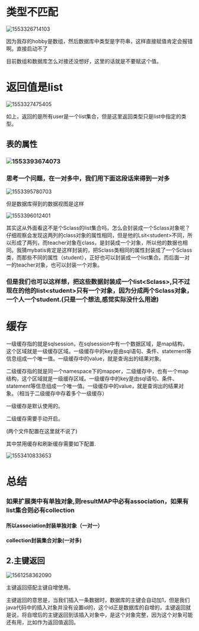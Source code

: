 # 类型不匹配

![1553326714103](C:\Users\12714\AppData\Roaming\Typora\typora-user-images\1553326714103.png)

因为我存的hobby是数组，然后数据库中类型是字符串，这样直接赋值肯定会报错啊。直接启动不了

目前数组和数据库怎么对接还没想好，这里的话就是不要赋这个值。

# 返回值是list

![1553327475405](C:\Users\12714\AppData\Roaming\Typora\typora-user-images\1553327475405.png)

如上，返回的是所有user是一个list集合，但是这里返回类型只是list中指定的类型。

## 表的属性

### ![1553393674073](C:\Users\12714\AppData\Roaming\Typora\typora-user-images\1553393674073.png)

### 思考一个问题，在一对多中，我们用下面这段话来得到一对多

![1553395780703](C:\Users\12714\AppData\Roaming\Typora\typora-user-images\1553395780703.png)

但是数据库得到的数据视图是这样

![1553396012401](C:\Users\12714\AppData\Roaming\Typora\typora-user-images\1553396012401.png)

其实这从外面看这不是个Sclass的list集合吗，怎么会封装成一个Sclass对象呢？仔细观察会发现这两列的class对象的属性相同，但是他的Lsit\<student>不同，所以形成了两列，而teacher对象在class，是封装成一个对象，所以他的数据也相同。我猜mybatis肯定是这样封装的，把Sclass类相同的属性封装成了一个Sclass类，而那些不同的属性（student），正好也可以封装成一个list集合。而后面一对一的teacher对象，也可以封装一个对象。

### 但是我们也可以这样想，把这些数据封装成一个list\<Sclass>,只不过现在的他的list\<student>只有一个对象，因为分成两个Sclass对象，一个人一个student.(只是一个想法,感觉实际没什么用途)

# 缓存

一级缓存指的就是sqlsession，在sqlsession中有一个数据区域，是map结构，这个区域就是一级缓存区域。一级缓存中的key是由sql语句、条件、statement等信息组成一个唯一值。一级缓存中的value，就是查询出的结果对象。

二级缓存指的就是同一个namespace下的mapper，二级缓存中，也有一个map结构，这个区域就是一级缓存区域。一级缓存中的key是由sql语句、条件、statement等信息组成一个唯一值。一级缓存中的value，就是查询出的结果对象。（相当于二级缓存中存着多个一级缓存）

一级缓存是默认使用的。

二级缓存需要手动开启。

(两个文件配置在这里就不说了)

其中禁用缓存和刷新缓存需要如下配置.

![1553410833653](C:\Users\12714\AppData\Roaming\Typora\typora-user-images\1553410833653.png)

# 总结

### 如果扩展类中有单独对象,则resultMAP中必有association，如果有list集合则必有collection

#### 所以association封装单独对象（一对一）

#### collection封装集合对象(一对多)

## 2.主键返回

![1561258362090](C:\Users\12714\AppData\Roaming\Typora\typora-user-images\1561258362090.png)

主键返回搭配主键自增使用。

主键返回的意思是，当我们插入一条数据时，数据库的主键会自动加1，但是我们java代码中的插入对象并没有设置id的，这个id正是数据库的自增的，主键返回就是说，将自增后的主键返回到该插入对象中，是这个对象完整，因为这个对象可能还有用，比如作为返回值返回。



